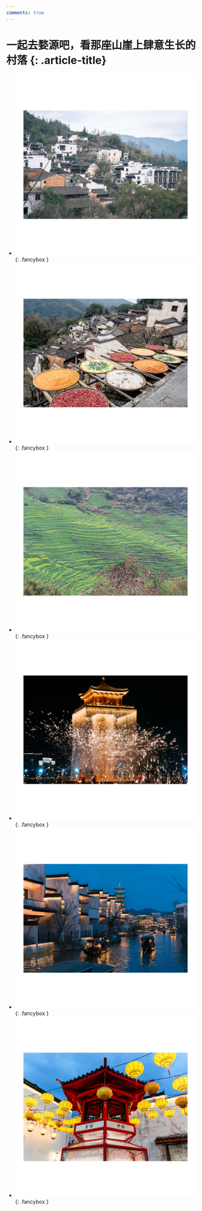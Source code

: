 ```yaml
---
comments: true
---
```


# 一起去婺源吧，看那座山崖上肆意生长的村落 {: .article-title}

<div class="grid cards" markdown>

- [![Image 3](8fab5769-da4a-4490-87ad-85a595bd273b.jpg)](8fab5769-da4a-4490-87ad-85a595bd273b.jpg){: .fancybox }
- [![Image 3](cd409c08-68fe-4005-b77d-0545ac4b4f73.jpg)](cd409c08-68fe-4005-b77d-0545ac4b4f73.jpg){: .fancybox }
- [![Image 3](e73ab82a-68fc-476a-a2d2-f360a8c41150.jpg)](e73ab82a-68fc-476a-a2d2-f360a8c41150.jpg){: .fancybox }
- [![Image 3](525499f9-e3fa-4f1d-a39b-f312712e6ff4.jpg)](525499f9-e3fa-4f1d-a39b-f312712e6ff4.jpg){: .fancybox }
- [![Image 3](746196fc-a7dd-42a3-aae3-f5b77cbe370d.jpg)](746196fc-a7dd-42a3-aae3-f5b77cbe370d.jpg){: .fancybox }
- [![Image 3](813a1eaa-b141-41d9-a3a9-751b3c7bfdb6.jpg)](813a1eaa-b141-41d9-a3a9-751b3c7bfdb6.jpg){: .fancybox }


</div>